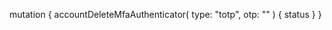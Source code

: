 mutation {
    accountDeleteMfaAuthenticator(
        type: "totp",
        otp: "<OTP>"
    ) {
        status
    }
}
